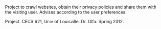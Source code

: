 Project to crawl websites, obtain their privacy policies and share them with the visiting user. Advises according to the user preferences.

Project.
CECS 621, Univ of Louisville. Dr. Olfa.
Spring 2012.